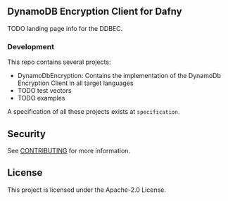 ## DynamoDB Encryption Client for Dafny

TODO landing page info for the DDBEC.

### Development

This repo contains several projects:
- DynamoDbEncryption: Contains the implementation of the DynamoDb Encryption Client in all target languages
- TODO test vectors
- TODO examples

A specification of all these projects exists at `specification`.

## Security

See [CONTRIBUTING](CONTRIBUTING.md#security-issue-notifications) for more information.

## License

This project is licensed under the Apache-2.0 License.
